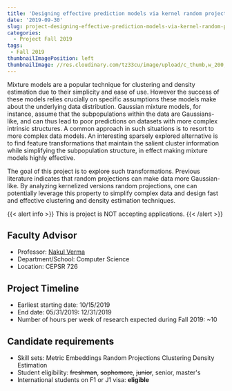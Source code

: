 ```yaml
---
title: 'Designing effective prediction models via kernel random projections'
date: '2019-09-30'
slug: project-designing-effective-prediction-models-via-kernel-random-projections
categories:
  - Project Fall 2019
tags:
 - Fall 2019
thumbnailImagePosition: left
thumbnailImage: //res.cloudinary.com/tz33cu/image/upload/c_thumb,w_200,g_face/v1547675604/2000px-Capsule__ge%CC%81lule.svg_spzxwr.png
---
```

Mixture models are a popular technique for clustering and density estimation due to their simplicity and ease of use. However the success of these models relies crucially on specific assumptions these models make about the underlying data distribution. Gaussian mixture models, for instance, assume that the subpopulations within the data are Gaussians-like, and can thus lead to poor predictions on datasets with more complex intrinsic structures. A common approach in such situations is to resort to more complex data models. An interesting sparsely explored alternative is to find feature transformations that maintain the salient cluster information while simplifying the subpopulation structure, in effect making mixture models highly effective. 

<!--more-->


The goal of this project is to explore such transformations. Previous literature indicates that random projections can make data more Gaussian-like. By analyzing kernelized versions random projections, one can potentially leverage this property to simplify complex data and design fast and effective clustering and density estimation techniques.


{{< alert info >}}
This is project is NOT accepting applications.
{{< /alert >}}

## Faculty Advisor
+ Professor: [Nakul Verma](http://www.cs.columbia.edu/~verma/)
+ Department/School: Computer Science
+ Location: CEPSR 726

## Project Timeline
+ Earliest starting date: 10/15/2019
+ End date: 05/31/2019: 12/31/2019
+ Number of hours per week of research expected during Fall 2019: ~10

## Candidate requirements
+ Skill sets: 
  Metric Embeddings
  Random Projections
  Clustering
  Density Estimation 
+ Student eligibility: ~~freshman~~, ~~sophomore~~, ~~junior~~, senior, master's
+ International students on F1 or J1 visa: **eligible**
